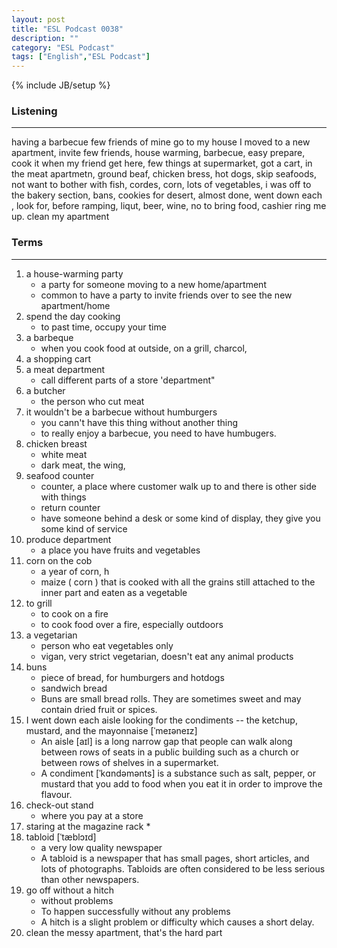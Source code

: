 ```yaml
---
layout: post
title: "ESL Podcast 0038"
description: ""
category: "ESL Podcast"
tags: ["English","ESL Podcast"]
---
```

{% include JB/setup %}

### Listening
-----
having a barbecue
few friends of mine go to my house
I moved to a new apartment, invite few friends, house warming, barbecue, easy prepare, cook it when my friend get here, few things at supermarket, got a cart, in the meat apartmetn, ground beaf, chicken bress, hot dogs, skip seafoods, not want to bother with fish, cordes, corn, lots of vegetables, i was off to the bakery section, bans, cookies for desert, almost done, went down each , look for, before ramping, liqut, beer, wine, no to bring food, cashier ring me up. clean my apartment


### Terms
--------
1. a house-warming party
    * a party for someone moving to a new home/apartment
    * common to have a party to invite friends over to see the new apartment/home
2. spend the day cooking
    * to past time, occupy your time
3. a barbeque
    * when you cook food at outside, on a grill, charcol, 
4. a shopping cart
5. a meat department
    * call different parts of a store 'department"
6. a butcher
    * the person who cut meat
7. it wouldn't be a barbecue without humburgers
    * you cann't have this thing without another thing
    * to really enjoy a barbecue, you need to have humbugers. 
8. chicken breast
    * white meat
    * dark meat, the wing, 
9. seafood counter
    * counter, a place where customer walk up to and there is other side with things
    * return counter
    * have someone behind a desk or some kind of display, they give you some kind of service
10. produce department
    * a place you have fruits and vegetables
11. corn on the cob
    * a year of corn, h
    * maize ( corn ) that is cooked with all the grains still attached to the inner part and eaten as a vegetable
12. to grill
    * to cook on a fire
    * to cook food over a fire, especially outdoors
13. a vegetarian
    * person who eat vegetables only
    * vigan, very strict vegetarian, doesn't eat any animal products
14. buns
    * piece of bread, for humburgers and hotdogs
    * sandwich bread
    * Buns are small bread rolls. They are sometimes sweet and may contain dried fruit or spices.
15. I went down each aisle looking for the condiments -- the ketchup, mustard, and the mayonnaise [ˈmeɪəneɪz]
    * An aisle [aɪl] is a long narrow gap that people can walk along between rows of seats in a public building such as a church or between rows of shelves in a supermarket.
    * A condiment [ˈkɑndəmənts] is a substance such as salt, pepper, or mustard that you add to food when you eat it in order to improve the flavour.
16. check-out stand
    * where you pay at a store
17. staring at the magazine rack
    * 
18. tabloid [ˈtæblɔɪd]
    * a very low quality newspaper
    * A tabloid is a newspaper that has small pages, short articles, and lots of photographs. Tabloids are often considered to be less serious than other newspapers.
19. go off without a hitch
    * without problems
    * To happen successfully without any problems
    * A hitch is a slight problem or difficulty which causes a short delay.
20. clean the messy apartment, that's the hard part